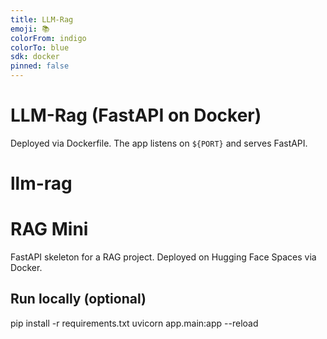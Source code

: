 ```yaml
---
title: LLM-Rag
emoji: 📚
colorFrom: indigo
colorTo: blue
sdk: docker
pinned: false
---
```


# LLM-Rag (FastAPI on Docker)
Deployed via Dockerfile. The app listens on `${PORT}` and serves FastAPI.

# llm-rag

# RAG Mini
FastAPI skeleton for a RAG project. Deployed on Hugging Face Spaces via Docker.

## Run locally (optional)
pip install -r requirements.txt
uvicorn app.main:app --reload
